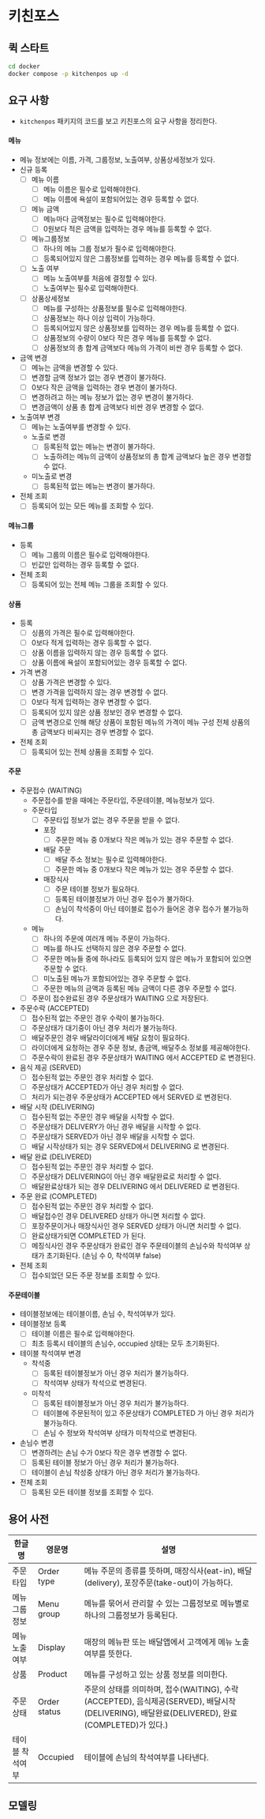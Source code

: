 # 키친포스

## 퀵 스타트

```sh
cd docker
docker compose -p kitchenpos up -d
```

## 요구 사항

- ```kitchenpos``` 패키지의 코드를 보고 키친포스의 요구 사항을 정리한다.

#### 메뉴

- 메뉴 정보에는 이름, 가격, 그룹정보, 노출여부, 상품상세정보가 있다.
- 신규 등록
    - [ ] 메뉴 이름
        - [ ] 메뉴 이름은 필수로 입력해야한다.
        - [ ] 메뉴 이름에 욕설이 포함되어있는 경우 등록할 수 없다.
    - [ ] 메뉴 금액
        - [ ] 메뉴마다 금액정보는 필수로 입력해야한다.
        - [ ] 0원보다 적은 금액을 입력하는 경우 메뉴를 등록할 수 없다.
    - [ ] 메뉴그룹정보
        - [ ] 하나의 메뉴 그룹 정보가 필수로 입력해야한다.
        - [ ] 등록되어있지 않은 그룹정보를 입력하는 경우 메뉴를 등록할 수 없다.
    - [ ] 노출 여부
        - [ ] 메뉴 노출여부를 처음에 결정할 수 있다.
        - [ ] 노출여부는 필수로 입력해야한다.
    - [ ] 상품상세정보
        - [ ] 메뉴를 구성하는 상품정보를 필수로 입력해야한다.
        - [ ] 상품정보는 하나 이상 입력이 가능하다.
        - [ ] 등록되어있지 않은 상품정보를 입력하는 경우 메뉴를 등록할 수 없다.
        - [ ] 상품정보의 수량이 0보다 작은 경우 메뉴를 등록할 수 없다.
        - [ ] 상품정보의 총 합계 금액보다 메뉴의 가격이 비싼 경우 등록할 수 없다.
- 금액 변경
    - [ ] 메뉴는 금액을 변경할 수 있다.
    - [ ] 변경할 금액 정보가 없는 경우 변경이 불가하다.
    - [ ] 0보다 작은 금액을 입력하는 경우 변경이 불가하다.
    - [ ] 변경하려고 하는 메뉴 정보가 없는 경우 변경이 불가하다.
    - [ ] 변경금액이 상품 총 합계 금액보다 비싼 경우 변경할 수 없다.
- 노출여부 변경
    - [ ] 메뉴는 노출여부를 변경할 수 있다.
    - 노출로 변경
        - [ ] 등록된적 없는 메뉴는 변경이 불가하다.
        - [ ] 노출하려는 메뉴의 금액이 상품정보의 총 합계 금액보다 높은 경우 변경할 수 없다.
    - 미노출로 변경
        - [ ] 등록된적 없는 메뉴는 변경이 불가하다.
- 전체 조회
    - [ ] 등록되어 있는 모든 메뉴를 조회할 수 있다.

#### 메뉴그룹

- 등록
    - [ ] 메뉴 그룹의 이름은 필수로 입력해야한다.
    - [ ] 빈값만 입력하는 경우 등록할 수 없다.
- 전체 조회
    - [ ] 등록되어 있는 전체 메뉴 그룹을 조회할 수 있다.

#### 상품

- 등록
    - [ ] 싱픔의 가격은 필수로 입력해야한다.
    - [ ] 0보다 적게 입력하는 경우 등록할 수 없다.
    - [ ] 상품 이름을 입력하지 않는 경우 등록할 수 없다.
    - [ ] 상품 이름에 욕설이 포함되어있는 경우 등록할 수 없다.
- 가격 변경
    - [ ] 상품 가격은 변경할 수 있다.
    - [ ] 변경 가격을 입력하지 않는 경우 변경할 수 없다.
    - [ ] 0보다 적게 입력하는 경우 변경할 수 없다.
    - [ ] 등록되어 있지 않은 상품 정보인 경우 변경할 수 없다.
    - [ ] 금액 변경으로 인해 해당 상품이 포함된 메뉴의 가격이 메뉴 구성 전체 상품의 총 금액보다 비싸지는 경우 변경할 수 없다.
- 전체 조회
    - [ ] 등록되어 있는 전체 상품을 조회할 수 있다.

#### 주문

- 주문접수 (WAITING)
    - 주문접수를 받을 때에는 주문타입, 주문테이블, 메뉴정보가 있다.
    - 주문타입
        - [ ] 주문타입 정보가 없는 경우 주문을 받을 수 없다.
        - 포장
            - [ ] 주문한 메뉴 중 0개보다 작은 메뉴가 있는 경우 주문할 수 없다.
        - 배달 주문
            - [ ] 배달 주소 정보는 필수로 입력해야한다.
            - [ ] 주문한 메뉴 중 0개보다 작은 메뉴가 있는 경우 주문할 수 없다.
        - 매장식사
            - [ ] 주문 테이블 정보가 필요하다.
            - [ ] 등록된 테이블정보가 아닌 경우 접수가 불가하다.
            - [ ] 손님이 착석중이 아닌 테이블로 접수가 들어온 경우 접수가 불가능하다.
    - 메뉴
        - [ ] 하나의 주문에 여러개 메뉴 주문이 가능하다.
        - [ ] 메뉴를 하나도 선택하지 않은 경우 주문할 수 없다.
        - [ ] 주문한 메뉴들 중에 하나라도 등록되어 있지 않은 메뉴가 포함되어 있으면 주문할 수 없다.
        - [ ] 미노출된 메뉴가 포함되어있는 경우 주문할 수 없다.
        - [ ] 주문한 메뉴의 금액과 등록된 메뉴 금액이 다른 경우 주문할 수 없다.
    - [ ] 주문이 접수완료된 경우 주문상태가 WAITING 으로 저장된다.
- 주문수락 (ACCEPTED)
    - [ ] 접수된적 없는 주문인 경우 수락이 불가능하다.
    - [ ] 주문상태가 대기중이 아닌 경우 처리가 불가능하다.
    - [ ] 배달주문인 경우 배달라이더에게 배달 요청이 필요하다.
    - [ ] 라이더에게 요청하는 경우 주문 정보, 총금액, 배달주소 정보를 제공해야한다.
    - [ ] 주문수락이 완료된 경우 주문상태가 WAITING 에서 ACCEPTED 로 변경된다.
- 음식 제공 (SERVED)
    - [ ] 접수된적 없는 주문인 경우 처리할 수 없다.
    - [ ] 주문상태가 ACCEPTED가 아닌 경우 처리할 수 없다.
    - [ ] 처리가 되는경우 주문상태가 ACCEPTED 에서 SERVED 로 변경된다.
- 배달 시작 (DELIVERING)
    - [ ] 접수된적 없는 주문인 경우 배달을 시작할 수 없다.
    - [ ] 주문상태가 DELIVERY가 아닌 경우 배달을 시작할 수 없다.
    - [ ] 주문상태가 SERVED가 아닌 경우 배달을 시작할 수 없다.
    - [ ] 배달 시작상태가 되는 경우 SERVED에서 DELIVERING 로 변경된다.
- 배달 완료 (DELIVERED)
    - [ ] 접수된적 없는 주문인 경우 처리할 수 없다.
    - [ ] 주문상태가 DELIVERING이 아닌 경우 배달완료로 처리할 수 없다.
    - [ ] 배달완료상태가 되는 경우 DELIVERING 에서 DELIVERED 로 변경된다.
- 주문 완료 (COMPLETED)
    - [ ] 접수된적 없는 주문인 경우 처리할 수 없다.
    - [ ] 배달접수인 경우 DELIVERED 상태가 아니면 처리할 수 없다.
    - [ ] 포장주문이거나 매장식사인 경우 SERVED 상태가 아니면 처리할 수 없다.
    - [ ] 완료상태가되면 COMPLETED 가 된다.
    - [ ] 메징식사인 경우 주문상태가 완료인 경우 주문테이블의 손님수와 착석여부 상태가 초기화된다. (손님 수 0, 착석여부 false)
- 전체 조회
    - [ ] 접수되었던 모든 주문 정보를 조회할 수 있다.

#### 주문테이블

- 테이블정보에는 테이블이름, 손님 수, 착석여부가 있다.
- 테이블정보 등록
    - [ ] 테이블 이름은 필수로 입력해야한다.
    - [ ] 최초 등록시 테이블의 손님수, occupied 상태는 모두 초기화된다.
- 테이블 착석여부 변경
    - 착석중
        - [ ] 등록된 테이블정보가 아닌 경우 처리가 불가능하다.
        - [ ] 착석여부 상태가 착석으로 변경된다.
    - 미착석
        - [ ] 등록된 테이블정보가 아닌 경우 처리가 불가능하다.
        - [ ] 테이블에 주문된적이 있고 주문상태가 COMPLETED 가 아닌 경우 처리가 불가능하다.
        - [ ] 손님 수 정보와 착석여부 상태가 미착석으로 변경된다.
- 손님수 변경
    - [ ] 변경하려는 손님 수가 0보다 작은 경우 변경할 수 없다.
    - [ ] 등록된 테이블 정보가 아닌 경우 처리가 불가능하다.
    - [ ] 테이블이 손님 착성중 상태가 아닌 경우 처리가 불가능하다.
- 전체 조회
    - [ ] 등록된 모든 테이블 정보를 조회할 수 있다.

## 용어 사전

| 한글명      | 영문명          | 설명                                                                                                            |
|----------|--------------|---------------------------------------------------------------------------------------------------------------|
| 주문타입     | Order type   | 메뉴 주문의 종류를 뜻하며, 매장식사(eat-in), 배달(delivery), 포장주문(take-out)이 가능하다.                                             |
| 메뉴 그룹정보  | Menu group   | 메뉴를 묶어서 관리할 수 있는 그룹정보로 메뉴별로 하나의 그룹정보가 등록된다.                                                                   |
| 메뉴 노출여부  | Display      | 매장의 메뉴판 또는 배달앱에서 고객에게 메뉴 노출여부를 뜻한다.                                                                           |
| 상품       | Product      | 메뉴를 구성하고 있는 상품 정보를 의미한다.                                                                                      |
| 주문 상태    | Order status | 주문의 상태를 의미하며, 접수(WAITING), 수락(ACCEPTED), 음식제공(SERVED), 배달시작(DELIVERING), 배달완료(DELIVERED), 완료(COMPLETED)가 있다.) |
| 테이블 착석여부 | Occupied     | 테이블에 손님의 착석여부를 나타낸다.                                                                                          |

## 모델링

